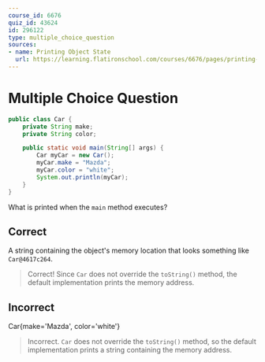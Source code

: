 ```yaml
---
course_id: 6676
quiz_id: 43624
id: 296122
type: multiple_choice_question
sources:
- name: Printing Object State
  url: https://learning.flatironschool.com/courses/6676/pages/printing-object-state
---
```


# Multiple Choice Question

```java
public class Car {
    private String make;
    private String color;

    public static void main(String[] args) {
        Car myCar = new Car();
        myCar.make = "Mazda";
        myCar.color = "white";
        System.out.println(myCar);
    }
}
```

What is printed when the `main` method executes?

## Correct

A string containing the object's memory location that looks something like `Car@4617c264`.

> Correct! Since `Car` does not override the `toString()` method, the default
> implementation prints the memory address.

## Incorrect

Car{make='Mazda', color='white'}

> Incorrect.  `Car` does not override the `toString()` method, so the default
> implementation prints a string containing the memory address.
